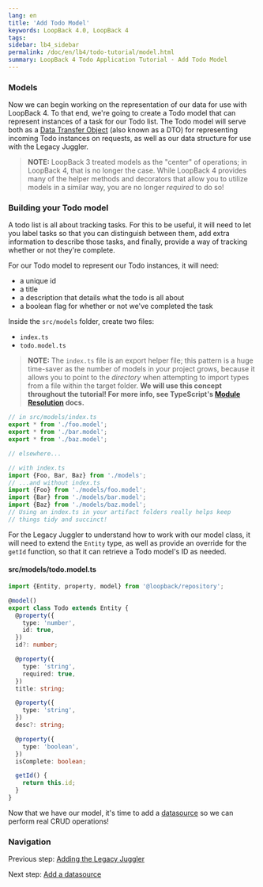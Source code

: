 ```yaml
---
lang: en
title: 'Add Todo Model'
keywords: LoopBack 4.0, LoopBack 4
tags:
sidebar: lb4_sidebar
permalink: /doc/en/lb4/todo-tutorial/model.html
summary: LoopBack 4 Todo Application Tutorial - Add Todo Model
---
```


### Models

Now we can begin working on the representation of our data for use with
LoopBack 4. To that end, we're going to create a Todo model that can represent
instances of a task for our Todo list. The Todo model will serve both as a
[Data Transfer Object](https://en.wikipedia.org/wiki/Data_transfer_object) (also
known as a DTO) for representing incoming Todo instances on requests, as well as
our data structure for use with the Legacy Juggler.

> **NOTE:** LoopBack 3 treated models as the "center" of operations; in LoopBack
> 4, that is no longer the case. While LoopBack 4 provides many of the helper
> methods and decorators that allow you to utilize models in a similar way, you
> are no longer _required_ to do so!

### Building your Todo model

A todo list is all about tracking tasks. For this to be useful, it will need to
let you label tasks so that you can distinguish between them, add extra
information to describe those tasks, and finally, provide a way of tracking
whether or not they're complete.

For our Todo model to represent our Todo instances, it will need:

- a unique id
- a title
- a description that details what the todo is all about
- a boolean flag for whether or not we've completed the task

Inside the `src/models` folder, create two files:

- `index.ts`
- `todo.model.ts`

> **NOTE:**
> The `index.ts` file is an export helper file; this pattern is a huge time-saver
> as the number of models in your project grows, because it allows you to point
> to the _directory_ when attempting to import types from a file within the target
> folder. **We will use this concept throughout the tutorial! For more info,
> see TypeScript's [Module Resolution](https://www.typescriptlang.org/docs/handbook/module-resolution.html) docs.**

```ts
// in src/models/index.ts
export * from './foo.model';
export * from './bar.model';
export * from './baz.model';

// elsewhere...

// with index.ts
import {Foo, Bar, Baz} from './models';
// ...and without index.ts
import {Foo} from './models/foo.model';
import {Bar} from './models/bar.model';
import {Baz} from './models/baz.model';
// Using an index.ts in your artifact folders really helps keep
// things tidy and succinct!
```

For the Legacy Juggler to understand how to work with our model class, it will
need to extend the `Entity` type, as well as provide an override for the `getId`
function, so that it can retrieve a Todo model's ID as needed.

#### src/models/todo.model.ts

```ts
import {Entity, property, model} from '@loopback/repository';

@model()
export class Todo extends Entity {
  @property({
    type: 'number',
    id: true,
  })
  id?: number;

  @property({
    type: 'string',
    required: true,
  })
  title: string;

  @property({
    type: 'string',
  })
  desc?: string;

  @property({
    type: 'boolean',
  })
  isComplete: boolean;

  getId() {
    return this.id;
  }
}
```

Now that we have our model, it's time to add a [datasource](datasource.md) so we
can perform real CRUD operations!

### Navigation

Previous step: [Adding the Legacy Juggler](juggler.md)

Next step: [Add a datasource](datasource.md)
